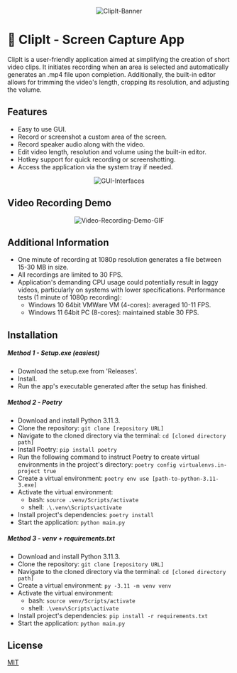 <p align="center">
    <img src="https://i.imgur.com/9eWc6ZZ.jpg" alt="ClipIt-Banner">
</p>

# 🎥 ClipIt - Screen Capture App
ClipIt is a user-friendly application aimed at simplifying the creation of short video clips. It initiates recording when an area is selected and automatically generates an .mp4 file upon completion. Additionally, the built-in editor allows for trimming the video's length, cropping its resolution, and adjusting the volume.

## Features
- Easy to use GUI.
- Record or screenshot a custom area of the screen.
- Record speaker audio along with the video.
- Edit video length, resolution and volume using the built-in editor.
- Hotkey support for quick recording or screenshotting.
- Access the application via the system tray if needed.

<p align="center">
  <img src="https://i.imgur.com/TYtNIB4.jpg" alt="GUI-Interfaces">
</p>

## Video Recording Demo
<p align="center">
  <img src="https://i.imgur.com/dPVCuxm.gif" alt="Video-Recording-Demo-GIF">
</p>

## Additional Information
- One minute of recording at 1080p resolution generates a file between 15-30 MB in size.
- All recordings are limited to 30 FPS.
- Application's demanding CPU usage could potentially result in laggy videos, particularly on systems with lower specifications. Performance tests (1 minute of 1080p recording):
  - Windows 10 64bit VMWare VM (4-cores): averaged 10-11 FPS.
  - Windows 11 64bit PC (8-cores): maintained stable 30 FPS.

## Installation

##### Method 1 - Setup.exe (easiest)
- Download the setup.exe from 'Releases'.
- Install.
- Run the app's executable generated after the setup has finished.

##### Method 2 - Poetry
- Download and install Python 3.11.3.
- Clone the repository: `git clone [repository URL]`
- Navigate to the cloned directory via the terminal: `cd [cloned directory path]`
- Install Poetry: `pip install poetry`
- Run the following command to instruct Poetry to create virtual environments in the project's directory: `poetry config virtualenvs.in-project true`
- Create a virtual environment: `poetry env use [path-to-python-3.11-3.exe]`
- Activate the virtual environment:
  - bash: `source .venv/Scripts/activate`
  - shell: `.\.venv\Scripts\activate`
- Install project's dependencies: `poetry install`
- Start the application: `python main.py`

##### Method 3 - venv + requirements.txt
- Download and install Python 3.11.3.
- Clone the repository: `git clone [repository URL]`
- Navigate to the cloned directory via the terminal: `cd [cloned directory path]`
- Create a virtual environment: `py -3.11 -m venv venv`
- Activate the virtual environment:
  - bash: `source venv/Scripts/activate`
  - shell: `.\venv\Scripts\activate`
- Install project's dependencies: `pip install -r requirements.txt`
- Start the application: `python main.py`

## License
[MIT](https://choosealicense.com/licenses/mit/)